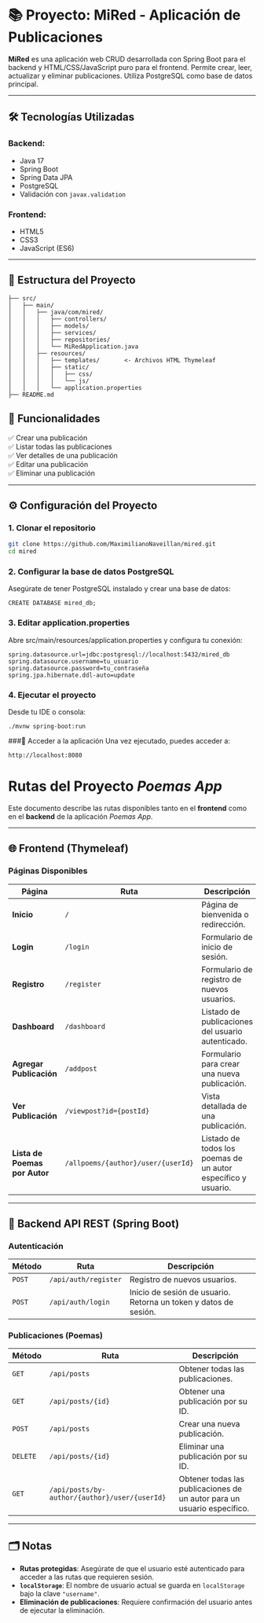 # 📚 Proyecto: MiRed - Aplicación de Publicaciones

**MiRed** es una aplicación web CRUD desarrollada con Spring Boot para el backend y HTML/CSS/JavaScript puro para el frontend. Permite crear, leer, actualizar y eliminar publicaciones. Utiliza PostgreSQL como base de datos principal.

---

## 🛠️ Tecnologías Utilizadas

### Backend:

- Java 17
- Spring Boot
- Spring Data JPA
- PostgreSQL
- Validación con `javax.validation`

### Frontend:

- HTML5
- CSS3
- JavaScript (ES6)

---

## 📂 Estructura del Proyecto

```
├── src/
│   ├── main/
│   │   ├── java/com/mired/
│   │   │   ├── controllers/
│   │   │   ├── models/
│   │   │   ├── services/
│   │   │   ├── repositories/
│   │   │   └── MiRedApplication.java
│   │   ├── resources/
│   │   │   ├── templates/       <- Archivos HTML Thymeleaf
│   │   │   ├── static/
│   │   │   │   ├── css/
│   │   │   │   └── js/
│   │   │   └── application.properties
├── README.md
```

## 🧪 Funcionalidades

✅ Crear una publicación  
✅ Listar todas las publicaciones  
✅ Ver detalles de una publicación  
✅ Editar una publicación  
✅ Eliminar una publicación

---

## ⚙️ Configuración del Proyecto

### 1. Clonar el repositorio

```bash
git clone https://github.com/MaximilianoNaveillan/mired.git
cd mired
```

### 2. Configurar la base de datos PostgreSQL

Asegúrate de tener PostgreSQL instalado y crear una base de datos:

```
CREATE DATABASE mired_db;
```

### 3. Editar application.properties

Abre src/main/resources/application.properties y configura tu conexión:

```
spring.datasource.url=jdbc:postgresql://localhost:5432/mired_db
spring.datasource.username=tu_usuario
spring.datasource.password=tu_contraseña
spring.jpa.hibernate.ddl-auto=update
```

### 4. Ejecutar el proyecto

Desde tu IDE o consola:

```
./mvnw spring-boot:run
```

###🚀 Acceder a la aplicación
Una vez ejecutado, puedes acceder a:

```
http://localhost:8080
```

# Rutas del Proyecto _Poemas App_

Este documento describe las rutas disponibles tanto en el **frontend** como en el **backend** de la aplicación _Poemas App_.

---

## 🌐 Frontend (Thymeleaf)

### Páginas Disponibles

| Página                        | Ruta                               | Descripción                                                   |
| ----------------------------- | ---------------------------------- | ------------------------------------------------------------- |
| **Inicio**                    | `/`                                | Página de bienvenida o redirección.                           |
| **Login**                     | `/login`                           | Formulario de inicio de sesión.                               |
| **Registro**                  | `/register`                        | Formulario de registro de nuevos usuarios.                    |
| **Dashboard**                 | `/dashboard`                       | Listado de publicaciones del usuario autenticado.             |
| **Agregar Publicación**       | `/addpost`                         | Formulario para crear una nueva publicación.                  |
| **Ver Publicación**           | `/viewpost?id={postId}`            | Vista detallada de una publicación.                           |
| **Lista de Poemas por Autor** | `/allpoems/{author}/user/{userId}` | Listado de todos los poemas de un autor específico y usuario. |

---

## 🔌 Backend API REST (Spring Boot)

### Autenticación

| Método | Ruta                 | Descripción                                                      |
| ------ | -------------------- | ---------------------------------------------------------------- |
| `POST` | `/api/auth/register` | Registro de nuevos usuarios.                                     |
| `POST` | `/api/auth/login`    | Inicio de sesión de usuario. Retorna un token y datos de sesión. |

### Publicaciones (Poemas)

| Método   | Ruta                                          | Descripción                                                             |
| -------- | --------------------------------------------- | ----------------------------------------------------------------------- |
| `GET`    | `/api/posts`                                  | Obtener todas las publicaciones.                                        |
| `GET`    | `/api/posts/{id}`                             | Obtener una publicación por su ID.                                      |
| `POST`   | `/api/posts`                                  | Crear una nueva publicación.                                            |
| `DELETE` | `/api/posts/{id}`                             | Eliminar una publicación por su ID.                                     |
| `GET`    | `/api/posts/by-author/{author}/user/{userId}` | Obtener todas las publicaciones de un autor para un usuario específico. |

---

## 🗂️ Notas

- **Rutas protegidas**: Asegúrate de que el usuario esté autenticado para acceder a las rutas que requieren sesión.
- **`localStorage`**: El nombre de usuario actual se guarda en `localStorage` bajo la clave `"username"`.
- **Eliminación de publicaciones**: Requiere confirmación del usuario antes de ejecutar la eliminación.
